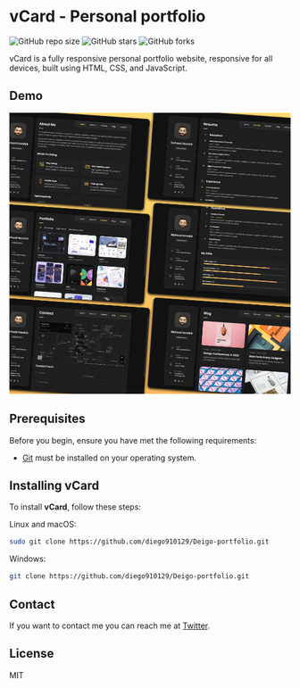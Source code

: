 # vCard - Personal portfolio

![GitHub repo size](https://img.shields.io/github/repo-size/diego910129)
![GitHub stars](https://img.shields.io/github/stars/diego910129?style=social)
![GitHub forks](https://img.shields.io/github/forks/diego910129?style=social)

vCard is a fully responsive personal portfolio website, responsive for all devices, built using HTML, CSS, and JavaScript.

## Demo

![vCard Desktop Demo](./website-demo-image/desktop.png "Desktop Demo")
## Prerequisites

Before you begin, ensure you have met the following requirements:

* [Git](https://git-scm.com/downloads "Download Git") must be installed on your operating system.

## Installing vCard

To install **vCard**, follow these steps:

Linux and macOS:

```bash
sudo git clone https://github.com/diego910129/Deigo-portfolio.git
```

Windows:

```bash
git clone https://github.com/diego910129/Deigo-portfolio.git
```

## Contact

If you want to contact me you can reach me at [Twitter](https://www.twitter.com/codewithsadee).

## License

MIT
